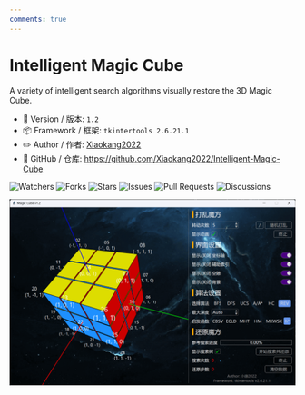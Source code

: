 ```yaml
---
comments: true
---
```


# Intelligent Magic Cube

A variety of intelligent search algorithms visually restore the 3D Magic Cube.

* 🔖 Version / 版本: `1.2`
* 📦 Framework / 框架: `tkintertools 2.6.21.1`
* ✏️ Author / 作者: [Xiaokang2022](https://github.com/Xiaokang2022)
* 🚀 GitHub / 仓库: https://github.com/Xiaokang2022/Intelligent-Magic-Cube

<img alt="Watchers" src="https://img.shields.io/github/watchers/Xiaokang2022/Intelligent-Magic-Cube?label=Watchers&logo=github&style=flat" title="Watchers" />
<img alt="Forks" src="https://img.shields.io/github/forks/Xiaokang2022/Intelligent-Magic-Cube?label=Forks&logo=github&style=flat" title="Forks" />
<img alt="Stars" src="https://img.shields.io/github/stars/Xiaokang2022/Intelligent-Magic-Cube?label=Stars&color=gold&logo=github&style=flat" title="Stars" />
<img alt="Issues" src="https://img.shields.io/github/issues/Xiaokang2022/Intelligent-Magic-Cube?label=Issues&logo=github&style=flat" title="Issues" />
<img alt="Pull Requests" src="https://img.shields.io/github/issues-pr/Xiaokang2022/Intelligent-Magic-Cube?label=Pull%20Requests&logo=github&style=flat" title="Pull Requests" />
<img alt="Discussions" src="https://img.shields.io/github/discussions/Xiaokang2022/Intelligent-Magic-Cube?label=Discussions&logo=github&style=flat" title="Discussions" />

![png](https://github.com/Xiaokang2022/Intelligent-Magic-Cube/blob/main/preview.png?raw=true)